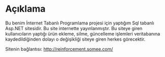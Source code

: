 # Açıklama

Bu benim İnternet Tabanlı Programlama projesi için yaptığım Sql tabanlı Asp.NET sitesidir. Bu site internette yayınlanmıştır.
Bu siteye giren kullanıcıların yaptığı ürün ekleme, silme, güncelleme işlemleri veritabanına kaydedildiğinden dolayı o değişikliği siteye giren herkes görecektir.

Sitenin bağlantısı: http://reinforcement.somee.com/